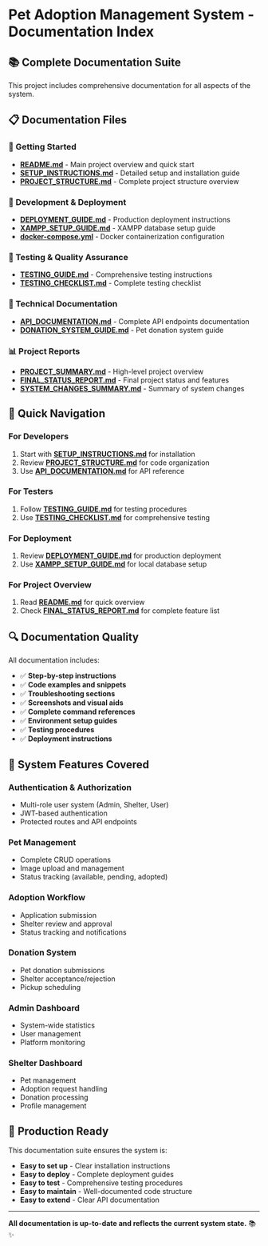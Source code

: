 # Pet Adoption Management System - Documentation Index

## 📚 Complete Documentation Suite

This project includes comprehensive documentation for all aspects of the system.

## 📋 Documentation Files

### 🚀 Getting Started
- **[README.md](README.md)** - Main project overview and quick start
- **[SETUP_INSTRUCTIONS.md](SETUP_INSTRUCTIONS.md)** - Detailed setup and installation guide
- **[PROJECT_STRUCTURE.md](PROJECT_STRUCTURE.md)** - Complete project structure overview

### 🔧 Development & Deployment
- **[DEPLOYMENT_GUIDE.md](DEPLOYMENT_GUIDE.md)** - Production deployment instructions
- **[XAMPP_SETUP_GUIDE.md](XAMPP_SETUP_GUIDE.md)** - XAMPP database setup guide
- **[docker-compose.yml](docker-compose.yml)** - Docker containerization configuration

### 🧪 Testing & Quality Assurance
- **[TESTING_GUIDE.md](TESTING_GUIDE.md)** - Comprehensive testing instructions
- **[TESTING_CHECKLIST.md](TESTING_CHECKLIST.md)** - Complete testing checklist

### 📖 Technical Documentation
- **[API_DOCUMENTATION.md](API_DOCUMENTATION.md)** - Complete API endpoints documentation
- **[DONATION_SYSTEM_GUIDE.md](DONATION_SYSTEM_GUIDE.md)** - Pet donation system guide

### 📊 Project Reports
- **[PROJECT_SUMMARY.md](PROJECT_SUMMARY.md)** - High-level project overview
- **[FINAL_STATUS_REPORT.md](FINAL_STATUS_REPORT.md)** - Final project status and features
- **[SYSTEM_CHANGES_SUMMARY.md](SYSTEM_CHANGES_SUMMARY.md)** - Summary of system changes

## 🎯 Quick Navigation

### For Developers
1. Start with **[SETUP_INSTRUCTIONS.md](SETUP_INSTRUCTIONS.md)** for installation
2. Review **[PROJECT_STRUCTURE.md](PROJECT_STRUCTURE.md)** for code organization
3. Use **[API_DOCUMENTATION.md](API_DOCUMENTATION.md)** for API reference

### For Testers
1. Follow **[TESTING_GUIDE.md](TESTING_GUIDE.md)** for testing procedures
2. Use **[TESTING_CHECKLIST.md](TESTING_CHECKLIST.md)** for comprehensive testing

### For Deployment
1. Review **[DEPLOYMENT_GUIDE.md](DEPLOYMENT_GUIDE.md)** for production deployment
2. Use **[XAMPP_SETUP_GUIDE.md](XAMPP_SETUP_GUIDE.md)** for local database setup

### For Project Overview
1. Read **[README.md](README.md)** for quick overview
2. Check **[FINAL_STATUS_REPORT.md](FINAL_STATUS_REPORT.md)** for complete feature list

## 🔍 Documentation Quality

All documentation includes:
- ✅ **Step-by-step instructions**
- ✅ **Code examples and snippets**
- ✅ **Troubleshooting sections**
- ✅ **Screenshots and visual aids**
- ✅ **Complete command references**
- ✅ **Environment setup guides**
- ✅ **Testing procedures**
- ✅ **Deployment instructions**

## 📱 System Features Covered

### Authentication & Authorization
- Multi-role user system (Admin, Shelter, User)
- JWT-based authentication
- Protected routes and API endpoints

### Pet Management
- Complete CRUD operations
- Image upload and management
- Status tracking (available, pending, adopted)

### Adoption Workflow
- Application submission
- Shelter review and approval
- Status tracking and notifications

### Donation System
- Pet donation submissions
- Shelter acceptance/rejection
- Pickup scheduling

### Admin Dashboard
- System-wide statistics
- User management
- Platform monitoring

### Shelter Dashboard
- Pet management
- Adoption request handling
- Donation processing
- Profile management

## 🎉 Production Ready

This documentation suite ensures the system is:
- **Easy to set up** - Clear installation instructions
- **Easy to deploy** - Complete deployment guides
- **Easy to test** - Comprehensive testing procedures
- **Easy to maintain** - Well-documented code structure
- **Easy to extend** - Clear API documentation

---

**All documentation is up-to-date and reflects the current system state.** 📚✨
